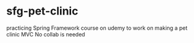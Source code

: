 # sfg-pet-clinic
practicing Spring Framework course on udemy to work on making a pet clinic MVC
No collab is needed
